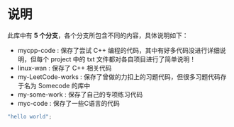 说明
=

此库中有 **5 个分支**，各个分支所包含不同的内容，具体说明如下：

- mycpp-code : 保存了尝试 C++ 编程的代码，其中有好多代码没进行详细说明，但每个 project 中的 txt 文件都对各自项目进行了简单说明！
- linux-wan : 保存了 C++ 相关代码
- my-LeetCode-works : 保存了曾做的力扣上的习题代码，但很多习题代码存于名为 Somecode 的库中
- my-some-work : 保存了自己的专项练习代码
- myc-code : 保存了一些C语言的代码



```cpp
"hello world";
